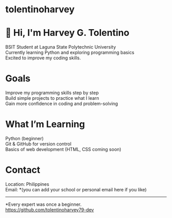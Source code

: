 # tolentinoharvey
# 👋 Hi, I'm Harvey G. Tolentino

BSIT Student at Laguna State Polytechnic University  
 Currently learning Python and exploring programming basics  
 Excited to improve my coding skills.


# Goals
 Improve my programming skills step by step  
 Build simple projects to practice what I learn  
 Gain more confidence in coding and problem-solving  



# What I’m Learning
 Python (beginner)  
 Git & GitHub for version control  
 Basics of web development (HTML, CSS  coming soon)  



#  Contact
  Location: Philippines  
  Email: *(you can add your school or personal email here if you like) 

---

 *Every expert was once a beginner.  
https://github.com/tolentinoharvey79-dev
